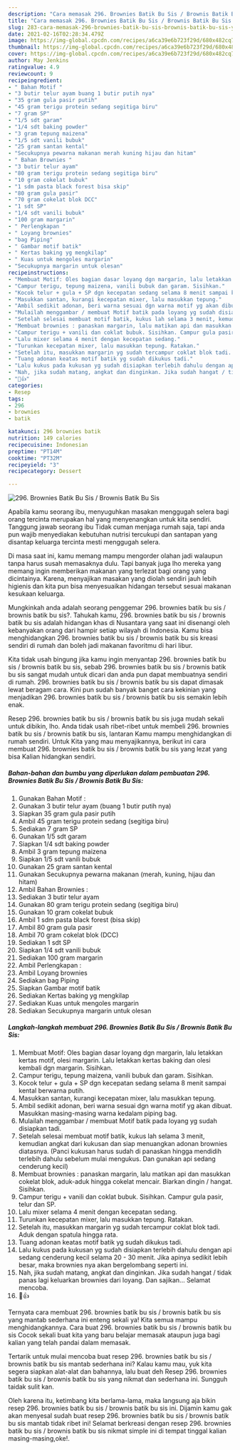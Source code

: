 ```yaml
---
description: "Cara memasak 296. Brownies Batik Bu Sis / Brownis Batik Bu Sis yang enak dan Mudah Dibuat"
title: "Cara memasak 296. Brownies Batik Bu Sis / Brownis Batik Bu Sis yang enak dan Mudah Dibuat"
slug: 283-cara-memasak-296-brownies-batik-bu-sis-brownis-batik-bu-sis-yang-enak-dan-mudah-dibuat
date: 2021-02-16T02:28:34.479Z
image: https://img-global.cpcdn.com/recipes/a6ca39e6b723f29d/680x482cq70/296-brownies-batik-bu-sis-brownis-batik-bu-sis-foto-resep-utama.jpg
thumbnail: https://img-global.cpcdn.com/recipes/a6ca39e6b723f29d/680x482cq70/296-brownies-batik-bu-sis-brownis-batik-bu-sis-foto-resep-utama.jpg
cover: https://img-global.cpcdn.com/recipes/a6ca39e6b723f29d/680x482cq70/296-brownies-batik-bu-sis-brownis-batik-bu-sis-foto-resep-utama.jpg
author: May Jenkins
ratingvalue: 4.9
reviewcount: 9
recipeingredient:
- " Bahan Motif "
- "3 butir telur ayam buang 1 butir putih nya"
- "35 gram gula pasir putih"
- "45 gram terigu protein sedang segitiga biru"
- "7 gram SP"
- "1/5 sdt garam"
- "1/4 sdt baking powder"
- "3 gram tepung maizena"
- "1/5 sdt vanili bubuk"
- "25 gram santan kental"
- "Secukupnya pewarna makanan merah kuning hijau dan hitam"
- " Bahan Brownies "
- "3 butir telur ayam"
- "80 gram terigu protein sedang segitiga biru"
- "10 gram cokelat bubuk"
- "1 sdm pasta black forest bisa skip"
- "80 gram gula pasir"
- "70 gram cokelat blok DCC"
- "1 sdt SP"
- "1/4 sdt vanili bubuk"
- "100 gram margarin"
- " Perlengkapan "
- " Loyang brownies"
- "bag Piping"
- " Gambar motif batik"
- " Kertas baking yg mengkilap"
- " Kuas untuk mengoles margarin"
- "Secukupnya margarin untuk olesan"
recipeinstructions:
- "Membuat Motif: Oles bagian dasar loyang dgn margarin, lalu letakkan kertas motif, olesi margarin. Lalu letakkan kertas baking dan olesi kembali dgn margarin. Sisihkan."
- "Campur terigu, tepung maizena, vanili bubuk dan garam. Sisihkan."
- "Kocok telur + gula + SP dgn kecepatan sedang selama 8 menit sampai kental berwarna putih."
- "Masukkan santan, kurangi kecepatan mixer, lalu masukkan tepung."
- "Ambil sedikit adonan, beri warna sesuai dgn warna motif yg akan dibuat. Masukkan masing-masing warna kedalam piping bag."
- "Mulailah menggambar / membuat Motif batik pada loyang yg sudah disiapkan tadi."
- "Setelah selesai membuat motif batik, kukus lah selama 3 menit, kemudian angkat dari kukusan dan siap menuangkan adonan brownies diatasnya. (Panci kukusan harus sudah di panaskan hingga mendidih terlebih dahulu sebelum mulai mengukus. Dan gunakan api sedang cenderung kecil)"
- "Membuat brownies : panaskan margarin, lalu matikan api dan masukkan cokelat blok, aduk-aduk hingga cokelat mencair. Biarkan dingin / hangat. Sisihkan."
- "Campur terigu + vanili dan coklat bubuk. Sisihkan. Campur gula pasir, telur dan SP."
- "Lalu mixer selama 4 menit dengan kecepatan sedang."
- "Turunkan kecepatan mixer, lalu masukkan tepung. Ratakan."
- "Setelah itu, masukkan margarin yg sudah tercampur coklat blok tadi. Aduk dengan spatula hingga rata."
- "Tuang adonan keatas motif batik yg sudah dikukus tadi."
- "Lalu kukus pada kukusan yg sudah disiapkan terlebih dahulu dengan api sedang cenderung kecil selama 20 - 30 menit. Jika apinya sedikit lebih besar, maka brownies nya akan bergelombang seperti ini."
- "Nah, jika sudah matang, angkat dan dinginkan. Jika sudah hangat / tidak panas lagi keluarkan brownies dari loyang. Dan sajikan... Selamat mencoba."
- "🥰👍"
categories:
- Resep
tags:
- 296
- brownies
- batik

katakunci: 296 brownies batik 
nutrition: 149 calories
recipecuisine: Indonesian
preptime: "PT14M"
cooktime: "PT32M"
recipeyield: "3"
recipecategory: Dessert

---
```



![296. Brownies Batik Bu Sis / Brownis Batik Bu Sis](https://img-global.cpcdn.com/recipes/a6ca39e6b723f29d/680x482cq70/296-brownies-batik-bu-sis-brownis-batik-bu-sis-foto-resep-utama.jpg)

Apabila kamu seorang ibu, menyuguhkan masakan menggugah selera bagi orang tercinta merupakan hal yang menyenangkan untuk kita sendiri. Tanggung jawab seorang ibu Tidak cuman menjaga rumah saja, tapi anda pun wajib menyediakan kebutuhan nutrisi tercukupi dan santapan yang disantap keluarga tercinta mesti menggugah selera.

Di masa  saat ini, kamu memang mampu mengorder olahan jadi walaupun tanpa harus susah memasaknya dulu. Tapi banyak juga lho mereka yang memang ingin memberikan makanan yang terlezat bagi orang yang dicintainya. Karena, menyajikan masakan yang diolah sendiri jauh lebih higienis dan kita pun bisa menyesuaikan hidangan tersebut sesuai makanan kesukaan keluarga. 



Mungkinkah anda adalah seorang penggemar 296. brownies batik bu sis / brownis batik bu sis?. Tahukah kamu, 296. brownies batik bu sis / brownis batik bu sis adalah hidangan khas di Nusantara yang saat ini disenangi oleh kebanyakan orang dari hampir setiap wilayah di Indonesia. Kamu bisa menghidangkan 296. brownies batik bu sis / brownis batik bu sis kreasi sendiri di rumah dan boleh jadi makanan favoritmu di hari libur.

Kita tidak usah bingung jika kamu ingin menyantap 296. brownies batik bu sis / brownis batik bu sis, sebab 296. brownies batik bu sis / brownis batik bu sis sangat mudah untuk dicari dan anda pun dapat membuatnya sendiri di rumah. 296. brownies batik bu sis / brownis batik bu sis dapat dimasak lewat beragam cara. Kini pun sudah banyak banget cara kekinian yang menjadikan 296. brownies batik bu sis / brownis batik bu sis semakin lebih enak.

Resep 296. brownies batik bu sis / brownis batik bu sis juga mudah sekali untuk dibikin, lho. Anda tidak usah ribet-ribet untuk membeli 296. brownies batik bu sis / brownis batik bu sis, lantaran Kamu mampu menghidangkan di rumah sendiri. Untuk Kita yang mau menyajikannya, berikut ini cara membuat 296. brownies batik bu sis / brownis batik bu sis yang lezat yang bisa Kalian hidangkan sendiri.

<!--inarticleads1-->

##### Bahan-bahan dan bumbu yang diperlukan dalam pembuatan 296. Brownies Batik Bu Sis / Brownis Batik Bu Sis:

1. Gunakan  Bahan Motif :
1. Gunakan 3 butir telur ayam (buang 1 butir putih nya)
1. Siapkan 35 gram gula pasir putih
1. Ambil 45 gram terigu protein sedang (segitiga biru)
1. Sediakan 7 gram SP
1. Gunakan 1/5 sdt garam
1. Siapkan 1/4 sdt baking powder
1. Ambil 3 gram tepung maizena
1. Siapkan 1/5 sdt vanili bubuk
1. Gunakan 25 gram santan kental
1. Gunakan Secukupnya pewarna makanan (merah, kuning, hijau dan hitam)
1. Ambil  Bahan Brownies :
1. Sediakan 3 butir telur ayam
1. Gunakan 80 gram terigu protein sedang (segitiga biru)
1. Gunakan 10 gram cokelat bubuk
1. Ambil 1 sdm pasta black forest (bisa skip)
1. Ambil 80 gram gula pasir
1. Ambil 70 gram cokelat blok (DCC)
1. Sediakan 1 sdt SP
1. Siapkan 1/4 sdt vanili bubuk
1. Sediakan 100 gram margarin
1. Ambil  Perlengkapan :
1. Ambil  Loyang brownies
1. Sediakan bag Piping
1. Siapkan  Gambar motif batik
1. Sediakan  Kertas baking yg mengkilap
1. Sediakan  Kuas untuk mengoles margarin
1. Sediakan Secukupnya margarin untuk olesan




<!--inarticleads2-->

##### Langkah-langkah membuat 296. Brownies Batik Bu Sis / Brownis Batik Bu Sis:

1. Membuat Motif: Oles bagian dasar loyang dgn margarin, lalu letakkan kertas motif, olesi margarin. Lalu letakkan kertas baking dan olesi kembali dgn margarin. Sisihkan.
1. Campur terigu, tepung maizena, vanili bubuk dan garam. Sisihkan.
1. Kocok telur + gula + SP dgn kecepatan sedang selama 8 menit sampai kental berwarna putih.
1. Masukkan santan, kurangi kecepatan mixer, lalu masukkan tepung.
1. Ambil sedikit adonan, beri warna sesuai dgn warna motif yg akan dibuat. Masukkan masing-masing warna kedalam piping bag.
1. Mulailah menggambar / membuat Motif batik pada loyang yg sudah disiapkan tadi.
1. Setelah selesai membuat motif batik, kukus lah selama 3 menit, kemudian angkat dari kukusan dan siap menuangkan adonan brownies diatasnya. (Panci kukusan harus sudah di panaskan hingga mendidih terlebih dahulu sebelum mulai mengukus. Dan gunakan api sedang cenderung kecil)
1. Membuat brownies : panaskan margarin, lalu matikan api dan masukkan cokelat blok, aduk-aduk hingga cokelat mencair. Biarkan dingin / hangat. Sisihkan.
1. Campur terigu + vanili dan coklat bubuk. Sisihkan. Campur gula pasir, telur dan SP.
1. Lalu mixer selama 4 menit dengan kecepatan sedang.
1. Turunkan kecepatan mixer, lalu masukkan tepung. Ratakan.
1. Setelah itu, masukkan margarin yg sudah tercampur coklat blok tadi. Aduk dengan spatula hingga rata.
1. Tuang adonan keatas motif batik yg sudah dikukus tadi.
1. Lalu kukus pada kukusan yg sudah disiapkan terlebih dahulu dengan api sedang cenderung kecil selama 20 - 30 menit. Jika apinya sedikit lebih besar, maka brownies nya akan bergelombang seperti ini.
1. Nah, jika sudah matang, angkat dan dinginkan. Jika sudah hangat / tidak panas lagi keluarkan brownies dari loyang. Dan sajikan... Selamat mencoba.
1. 🥰👍




Ternyata cara membuat 296. brownies batik bu sis / brownis batik bu sis yang mantab sederhana ini enteng sekali ya! Kita semua mampu menghidangkannya. Cara buat 296. brownies batik bu sis / brownis batik bu sis Cocok sekali buat kita yang baru belajar memasak ataupun juga bagi kalian yang telah pandai dalam memasak.

Tertarik untuk mulai mencoba buat resep 296. brownies batik bu sis / brownis batik bu sis mantab sederhana ini? Kalau kamu mau, yuk kita segera siapkan alat-alat dan bahannya, lalu buat deh Resep 296. brownies batik bu sis / brownis batik bu sis yang nikmat dan sederhana ini. Sungguh taidak sulit kan. 

Oleh karena itu, ketimbang kita berlama-lama, maka langsung aja bikin resep 296. brownies batik bu sis / brownis batik bu sis ini. Dijamin kamu gak akan menyesal sudah buat resep 296. brownies batik bu sis / brownis batik bu sis mantab tidak ribet ini! Selamat berkreasi dengan resep 296. brownies batik bu sis / brownis batik bu sis nikmat simple ini di tempat tinggal kalian masing-masing,oke!.

